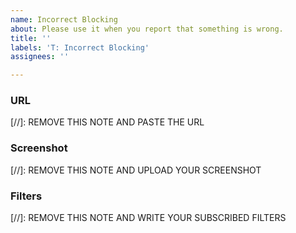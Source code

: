 ```yaml
---
name: Incorrect Blocking
about: Please use it when you report that something is wrong.
title: ''
labels: 'T: Incorrect Blocking'
assignees: ''

---
```


### URL
[//]: REMOVE THIS NOTE AND PASTE THE URL


### Screenshot
[//]: REMOVE THIS NOTE AND UPLOAD YOUR SCREENSHOT


### Filters
[//]: REMOVE THIS NOTE AND WRITE YOUR SUBSCRIBED FILTERS
